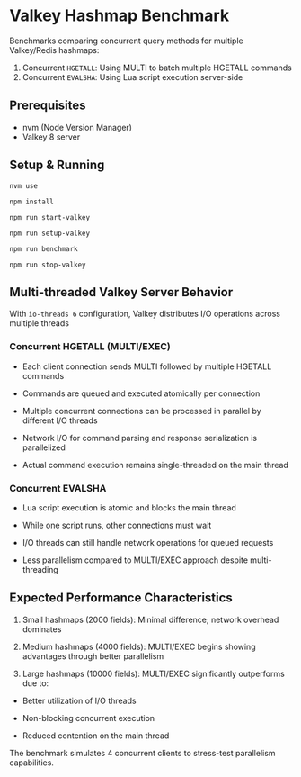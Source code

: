 # Valkey Hashmap Benchmark

Benchmarks comparing concurrent query methods for multiple Valkey/Redis hashmaps:
1. Concurrent `HGETALL`: Using MULTI to batch multiple HGETALL commands
2. Concurrent `EVALSHA`: Using Lua script execution server-side

## Prerequisites

- nvm (Node Version Manager)
- Valkey 8 server

## Setup & Running

```
nvm use
```

```
npm install
```

```
npm run start-valkey
```

```
npm run setup-valkey
```

```
npm run benchmark
```

```
npm run stop-valkey
```

## Multi-threaded Valkey Server Behavior

With `io-threads 6` configuration, Valkey distributes I/O operations across multiple threads

### Concurrent HGETALL (MULTI/EXEC)

- Each client connection sends MULTI followed by multiple HGETALL commands

- Commands are queued and executed atomically per connection

- Multiple concurrent connections can be processed in parallel by different I/O threads

- Network I/O for command parsing and response serialization is parallelized

- Actual command execution remains single-threaded on the main thread

### Concurrent EVALSHA

- Lua script execution is atomic and blocks the main thread

- While one script runs, other connections must wait

- I/O threads can still handle network operations for queued requests

- Less parallelism compared to MULTI/EXEC approach despite multi-threading

## Expected Performance Characteristics

1. Small hashmaps (2000 fields): Minimal difference; network overhead dominates

2. Medium hashmaps (4000 fields): MULTI/EXEC begins showing advantages through better parallelism

3. Large hashmaps (10000 fields): MULTI/EXEC significantly outperforms due to:

- Better utilization of I/O threads

- Non-blocking concurrent execution

- Reduced contention on the main thread

The benchmark simulates 4 concurrent clients to stress-test parallelism capabilities.